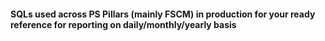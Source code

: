 #### SQLs used across PS Pillars (mainly FSCM) in production for your ready reference for reporting on daily/monthly/yearly basis
